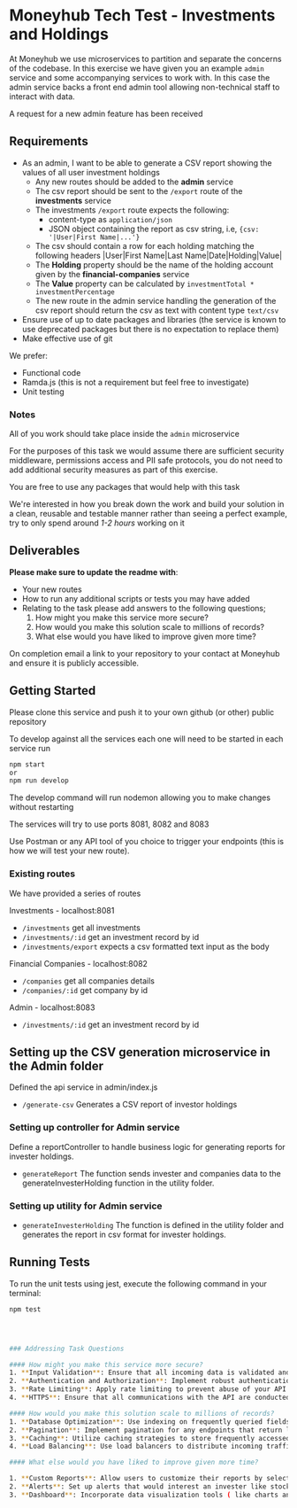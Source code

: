 # Moneyhub Tech Test - Investments and Holdings

At Moneyhub we use microservices to partition and separate the concerns of the codebase. In this exercise we have given you an example `admin` service and some accompanying services to work with. In this case the admin service backs a front end admin tool allowing non-technical staff to interact with data.

A request for a new admin feature has been received

## Requirements

- As an admin, I want to be able to generate a CSV report showing the values of all user investment holdings
    - Any new routes should be added to the **admin** service
    - The csv report should be sent to the `/export` route of the **investments** service
    - The investments `/export` route expects the following:
        - content-type as `application/json`
        - JSON object containing the report as csv string, i.e, `{csv: '|User|First Name|...'}`
    - The csv should contain a row for each holding matching the following headers
    |User|First Name|Last Name|Date|Holding|Value|
    - The **Holding** property should be the name of the holding account given by the **financial-companies** service
    - The **Value** property can be calculated by `investmentTotal * investmentPercentage`
    - The new route in the admin service handling the generation of the csv report should return the csv as text with content type `text/csv`
- Ensure use of up to date packages and libraries (the service is known to use deprecated packages but there is no expectation to replace them)
- Make effective use of git

We prefer:
- Functional code
- Ramda.js (this is not a requirement but feel free to investigate)
- Unit testing

### Notes
All of you work should take place inside the `admin` microservice

For the purposes of this task we would assume there are sufficient security middleware, permissions access and PII safe protocols, you do not need to add additional security measures as part of this exercise.

You are free to use any packages that would help with this task

We're interested in how you break down the work and build your solution in a clean, reusable and testable manner rather than seeing a perfect example, try to only spend around *1-2 hours* working on it

## Deliverables
**Please make sure to update the readme with**:

- Your new routes
- How to run any additional scripts or tests you may have added
- Relating to the task please add answers to the following questions;
    1. How might you make this service more secure?
    2. How would you make this solution scale to millions of records?
    3. What else would you have liked to improve given more time?


On completion email a link to your repository to your contact at Moneyhub and ensure it is publicly accessible.

## Getting Started

Please clone this service and push it to your own github (or other) public repository

To develop against all the services each one will need to be started in each service run

```bash
npm start
or
npm run develop
```

The develop command will run nodemon allowing you to make changes without restarting

The services will try to use ports 8081, 8082 and 8083

Use Postman or any API tool of you choice to trigger your endpoints (this is how we will test your new route).

### Existing routes
We have provided a series of routes

Investments - localhost:8081
- `/investments` get all investments
- `/investments/:id` get an investment record by id
- `/investments/export` expects a csv formatted text input as the body

Financial Companies - localhost:8082
- `/companies` get all companies details
- `/companies/:id` get company by id

Admin - localhost:8083
- `/investments/:id` get an investment record by id


## Setting up the CSV generation microservice in the Admin folder

Defined the api service in admin/index.js

- `/generate-csv` Generates a CSV report of investor holdings

### Setting up controller for Admin service

Define a reportController to handle business logic for generating reports for invester holdings.

- `generateReport` The function sends invester and companies data to the generateInvesterHolding function in the utility folder.

### Setting up utility for Admin service

- `generateInvesterHolding` The function is defined in the utility folder and generates the report in csv format for invester holdings.



## Running Tests

To run the unit tests using jest, execute the following command in your terminal:

```bash
npm test




### Addressing Task Questions

#### How might you make this service more secure?
1. **Input Validation**: Ensure that all incoming data is validated and sanitized to prevent attacks.
2. **Authentication and Authorization**: Implement robust authentication ( e.g., JWT tokens ) and authorization mechanisms to control access to the API endpoints.
3. **Rate Limiting**: Apply rate limiting to prevent abuse of your API.
4. **HTTPS**: Ensure that all communications with the API are conducted over HTTPS to encrypt data in transit.

#### How would you make this solution scale to millions of records?
1. **Database Optimization**: Use indexing on frequently queried fields in your database to speed up read operations.
2. **Pagination**: Implement pagination for any endpoints that return lists of records to avoid loading too much data at once.
3. **Caching**: Utilize caching strategies to store frequently accessed data and reduce database load.
4. **Load Balancing**: Use load balancers to distribute incoming traffic across multiple instances of your application.

#### What else would you have liked to improve given more time?

1. **Custom Reports**: Allow users to customize their reports by selecting specific metrics or time periods they are interested in.
2. **Alerts**: Set up alerts that would interest an invester like stock alerts, investment thresholds.
3. **Dashboard**: Incorporate data visualization tools ( like charts and graphs ) to help users quickly understand trends and make data-driven decisions.

